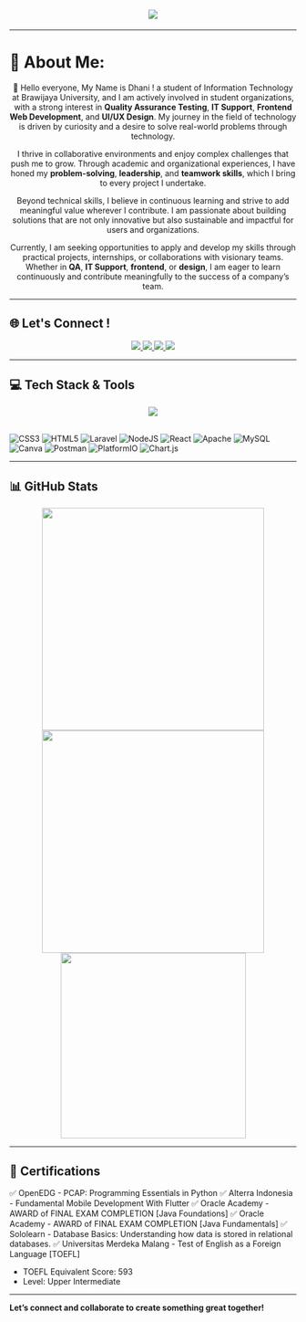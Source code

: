 <h1 align="center">
  <img src="https://readme-typing-svg.herokuapp.com/?font=Righteous&size=55&color=0000FF&center=true&vCenter=true&width=500&height=70&duration=5000&lines=Hello👋;+I'am+Ramadhani+Maulana R!;" />
</h1>

---

# 💫 About Me:

<div align="center">

🎯 Hello everyone, My Name is Dhani !
a student of Information Technology at Brawijaya University, and I am actively involved in student organizations, with a strong interest in **Quality Assurance Testing**, **IT Support**, **Frontend Web Development**, and **UI/UX Design**. My journey in the field of technology is driven by curiosity and a desire to solve real-world problems through technology.

I thrive in collaborative environments and enjoy complex challenges that push me to grow. Through academic and organizational experiences, I have honed my **problem-solving**, **leadership**, and **teamwork skills**, which I bring to every project I undertake.

Beyond technical skills, I believe in continuous learning and strive to add meaningful value wherever I contribute. I am passionate about building solutions that are not only innovative but also sustainable and impactful for users and organizations. 

Currently, I am seeking opportunities to apply and develop my skills through practical projects, internships, or collaborations with visionary teams. Whether in **QA**, **IT Support**, **frontend**, or **design**, I am eager to learn continuously and contribute meaningfully to the success of a company’s team. 

</div>

---

## 🌐 Let's Connect !
<div align="center">
  <a href="mailto:rmadhani.mr@gmail.com">
    <img src="https://img.shields.io/badge/Gmail-333333?style=for-the-badge&logo=gmail&logoColor=red" />
  </a>
  <a href="https://linkedin.com/in/ramadhanimr" target="_blank">
    <img src="https://img.shields.io/badge/LinkedIn-0077B5?style=for-the-badge&logo=linkedin&logoColor=white" />
  </a>
  <a href="https://github.com/Ramadhani-MRaharjo" target="_blank">
    <img src="https://img.shields.io/badge/GitHub-000000?style=for-the-badge&logo=github&logoColor=white" />
  </a>
  <a href="https://portofolio-ramadhanimr.vercel.app/" target="_blank">
    <img src="https://img.shields.io/badge/Portfolio-FF5722?style=for-the-badge&logo=todoist&logoColor=white" />
  </a>
</div>

---

## 💻 Tech Stack & Tools

<div align="center">
  <img src="https://skillicons.dev/icons?i=javascript,vercel,php,bootstrap,tailwindcss,python,github,vscode,figma,arduino" />
  <br><br>
</div>

![CSS3](https://img.shields.io/badge/css3-%231572B6.svg?style=for-the-badge&logo=css3&logoColor=white) ![HTML5](https://img.shields.io/badge/html5-%23E34F26.svg?style=for-the-badge&logo=html5&logoColor=white) ![Laravel](https://img.shields.io/badge/laravel-%23FF2D20.svg?style=for-the-badge&logo=laravel&logoColor=white) ![NodeJS](https://img.shields.io/badge/node.js-6DA55F?style=for-the-badge&logo=node.js&logoColor=white) ![React](https://img.shields.io/badge/react-%2320232a.svg?style=for-the-badge&logo=react&logoColor=%2361DAFB) ![Apache](https://img.shields.io/badge/apache-%23D42029.svg?style=for-the-badge&logo=apache&logoColor=white) ![MySQL](https://img.shields.io/badge/mysql-4479A1.svg?style=for-the-badge&logo=mysql&logoColor=white) ![Canva](https://img.shields.io/badge/Canva-%2300C4CC.svg?style=for-the-badge&logo=Canva&logoColor=white) ![Postman](https://img.shields.io/badge/Postman-FF6C37?style=for-the-badge&logo=postman&logoColor=white) ![PlatformIO](https://img.shields.io/badge/PlatformIO-%23222.svg?style=for-the-badge&logo=platformio&logoColor=%23f5822a) ![Chart.js](https://img.shields.io/badge/chart.js-F5788D.svg?style=for-the-badge&logo=chart.js&logoColor=white)

---

## 📊 GitHub Stats

<div align="center">
  <img width=390 src="https://github-readme-streak-stats-salesp07.vercel.app/?user=Ramadhani-MRaharjo&count_private=true&theme=radical&border_radius=10" />
  <img width=390 src="https://github-readme-stats.vercel.app/api?username=Ramadhani-MRaharjo&show_icons=true&count_private=true&theme=radical&border_radius=10" />
  <br/>
  <img width=325 src="https://github-readme-stats.vercel.app/api/top-langs/?username=Ramadhani-MRaharjo&layout=compact&langs_count=8&theme=radical&border_radius=10" />
</div>

---

## 📜 Certifications

✅ OpenEDG - PCAP: Programming Essentials in Python
✅ Alterra Indonesia - Fundamental Mobile Development With Flutter
✅ Oracle Academy - AWARD of FINAL EXAM COMPLETION [Java Foundations]
✅ Oracle Academy - AWARD of FINAL EXAM COMPLETION [Java Fundamentals]
✅ Sololearn - Database Basics: Understanding how data is stored in relational databases.
✅ Universitas Merdeka Malang - Test of English as a Foreign Language [TOEFL]
- TOEFL Equivalent Score: 593
- Level: Upper Intermediate

---

 **Let’s connect and collaborate to create something great together!**
